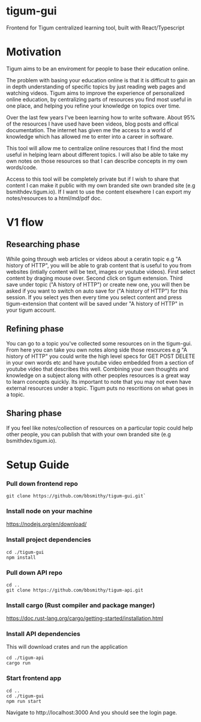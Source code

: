 # tigum-gui

Frontend for Tigum centralized learning tool, built with React/Typescript

# Motivation

Tigum aims to be an enviroment for people to base their education online.

The problem with basing your education online is that it is difficult to gain an in depth understanding of specific topics by just reading web pages and watching videos. Tigum aims to improve the experience of personalized online education, by centralizing parts of resources you find most useful in one place, and helping you refine your knowledge on topics over time.

Over the last few years I've been learning how to write software. About 95% of the resources I have used have been videos, blog posts and offical documentation. The internet has given me the access to a world of knowledge which has allowed me to enter into a career in software.

This tool will allow me to centralize online resources that I find the most useful in helping learn about different topics. I will also be able to take my own notes on those resources so that I can describe concepts in my own words/code.

Access to this tool will be completely private but if I wish to share that content I can make it public with my own branded site own branded site (e.g bsmithdev.tigum.io). If I want to use the content elsewhere I can export my notes/resources to a html/md/pdf doc.

# V1 flow

## Researching phase

While going through web articles or videos about a ceratin topic e.g "A history of HTTP", you will be able to grab content that is useful to you from websites (intially content will be text, images or youtube videos). First select content by draging mouse over. Second click on tigum extension. Third save under topic ("A history of HTTP") or create new one, you will then be asked if you want to switch on auto save for ("A history of HTTP") for this session. If you select yes then every time you select content and press tigum-extension that content will be saved under "A history of HTTP" in your tigum account.

## Refining phase

You can go to a topic you've collected some resources on in the tigum-gui. From here you can take you own notes along side those resources e.g "A history of HTTP" you could write the high level specs for GET POST DELETE in your own words etc and have youtube video embedded from a section of youtube video that describes this well. Combining your own thoughts and knowledge on a subject along with other peoples resources is a great way to learn concepts quickly. Its important to note that you may not even have external resources under a topic. Tigum puts no rescritions on what goes in a topic.

## Sharing phase

If you feel like notes/collection of resources on a particular topic could help other people, you can publish that with your own branded site (e.g bsmithdev.tigum.io).

# Setup Guide
### Pull down frontend repo
```
git clone https://github.com/bbsmithy/tigum-gui.git`
```

### Install node on your machine
https://nodejs.org/en/download/

### Install project dependencies
```
cd ./tigum-gui
npm install
```

### Pull down API repo
```
cd ..
git clone https://github.com/bbsmithy/tigum-api.git
```

### Install cargo (Rust compiler and package manger)
https://doc.rust-lang.org/cargo/getting-started/installation.html

### Install API dependencies
This will download crates and run the application
```
cd ./tigum-api
cargo run
```

### Start frontend app
```
cd ..
cd ./tigum-gui
npm run start
```
Navigate to http://localhost:3000
And you should see the login page.
